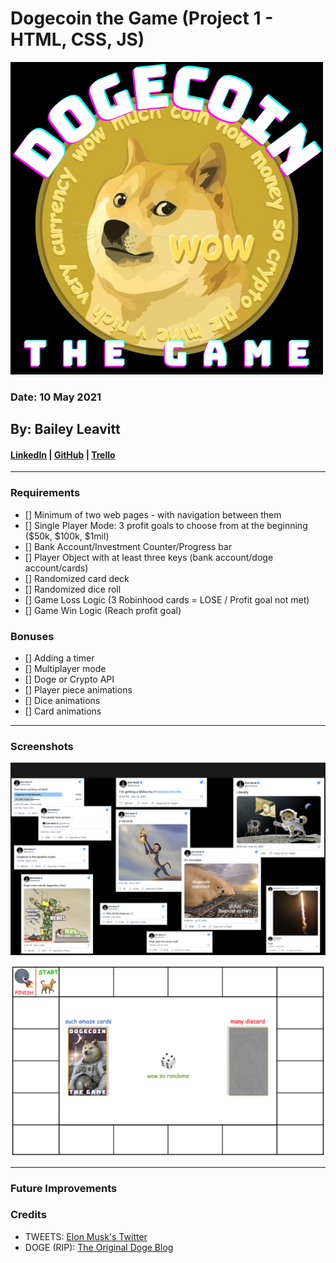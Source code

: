 # Dogecoin the Game (Project 1 - HTML, CSS, JS)
![Screenshot of the game logo](css/images/logo01.png)
### Date: 10 May 2021

## By: Bailey Leavitt

#### [LinkedIn](https://www.linkedin.com/in/baileyleavitt) | [GitHub](https://www.github.com/baileyjean) | [Trello](https://trello.com/b/7AK9tUIU/vanilla-js-game)

***
### Requirements
- [] Minimum of two web pages - with navigation between them
- [] Single Player Mode: 3 profit goals to choose from at the beginning ($50k, $100k, $1mil)
- [] Bank Account/Investment Counter/Progress bar
- [] Player Object with at least three keys (bank account/doge account/cards)
- [] Randomized card deck
- [] Randomized dice roll
- [] Game Loss Logic (3 Robinhood cards = LOSE / Profit goal not met)
- [] Game Win Logic (Reach profit goal)

### Bonuses

- [] Adding a timer
- [] Multiplayer mode
- [] Doge or Crypto API
- [] Player piece animations
- [] Dice animations
- [] Card animations

***
### Screenshots
![Screenshot of some Tweets to be used in the game](css/images/elonTweets.png)

![Screenshot of the first gameboard mock-up](css/images/gameBoardMockUp.png)
***

### Future Improvements


### Credits
- TWEETS: [Elon Musk's Twitter](https://twitter.com/elonmusk)
- DOGE (RIP): [The Original Doge Blog](https://kabosu112.exblog.jp/9944144/)